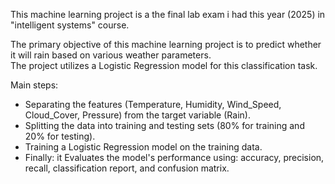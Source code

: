 This machine learning project is a the final lab exam i had this year (2025) in "intelligent systems" course.                                      

                                                               
The primary objective of this machine learning project is to predict whether it will rain based on various weather parameters.  
The project utilizes a Logistic Regression model for this classification task.


Main steps:
- Separating the features (Temperature, Humidity, Wind_Speed, Cloud_Cover, Pressure) from the target variable (Rain).
- Splitting the data into training and testing sets (80% for training and 20% for testing).
- Training a Logistic Regression model on the training data.
- Finally: it Evaluates the model's performance using: accuracy, precision, recall, classification report, and confusion matrix.
